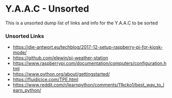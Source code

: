 # Y.A.A.C - Unsorted

This is a unsorted dump list of links and info for the Y.A.A.C to be sorted

<!-- ============================================================ -->

### Unsorted Links

* https://die-antwort.eu/techblog/2017-12-setup-raspberry-pi-for-kiosk-mode/
* https://github.com/elewin/pi-weather-station
* https://www.raspberrypi.com/documentation/computers/configuration.html
* https://www.python.org/about/gettingstarted/
* https://fluidicice.com/TPE.html
* https://www.reddit.com/r/learnpython/comments/11kcko1/best_way_to_learn_python/
